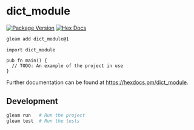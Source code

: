 # dict_module

[![Package Version](https://img.shields.io/hexpm/v/dict_module)](https://hex.pm/packages/dict_module)
[![Hex Docs](https://img.shields.io/badge/hex-docs-ffaff3)](https://hexdocs.pm/dict_module/)

```sh
gleam add dict_module@1
```
```gleam
import dict_module

pub fn main() {
  // TODO: An example of the project in use
}
```

Further documentation can be found at <https://hexdocs.pm/dict_module>.

## Development

```sh
gleam run   # Run the project
gleam test  # Run the tests
```
